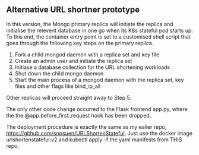 ## Alternative URL shortner prototype
In this version, the Mongo primary replica will initiate the replica and initialise the relevent database in one go when its K8s stateful pod starts up. To this end, the container entry point is set to a customised shell script that goes through the following key steps on the primary replica.
1.  Fork a child mongod daemon with a replica set and key file
2.  Create an admin user and initiate the replica set
3.  Initiase a database collection for the URL shortening workloads
4.  Shut down the child mongo daemon
5.  Start the main process of a mongod daemon with the replica set, key files and other flags like bind_ip_all 

Other replicas will proceed straight away to Step 5.

The only other code change occurred to the Flask frontend app.py, where the the @app.before_first_request hook has been dropped.

The deployment procedure is exactly the same as my ealier repo, https://github.com/snpsuen/URLShortenStateful. Just use the docker image urlshortenstateful:v2 and kubectl apply -f the yaml manifests from THIS repo.
